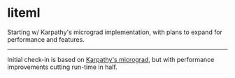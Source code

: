 # liteml
Starting w/ Karpathy's micrograd implementation, with plans to expand for performance and features.

----
Initial check-in is based on [Karpathy's micrograd](https://github.com/karpathy/micrograd), but with performance improvements cutting run-time in half.

